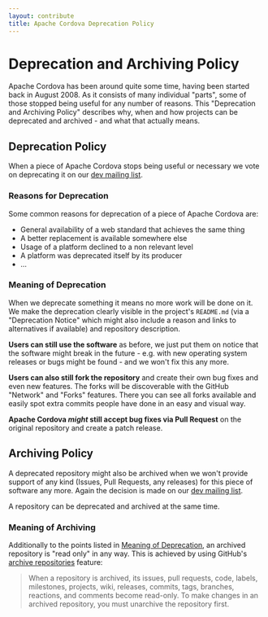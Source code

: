```yaml
---
layout: contribute
title: Apache Cordova Deprecation Policy
---
```


# Deprecation and Archiving Policy

Apache Cordova has been around quite some time, having been started back in August 2008. As it consists of many individual "parts", some of those stopped being useful for any number of reasons. This "Deprecation and Archiving Policy" describes why, when and how projects can be deprecated and archived - and what that actually means.

## Deprecation Policy

When a piece of Apache Cordova stops being useful or necessary we vote on deprecating it on our [dev mailing list](/contact/).

### Reasons for Deprecation

Some common reasons for deprecation of a piece of Apache Cordova are:

- General availability of a web standard that achieves the same thing
- A better replacement is available somewhere else
- Usage of a platform declined to a non relevant level
- A platform was deprecated itself by its producer
- ...

### Meaning of Deprecation

When we deprecate something it means no more work will be done on it. We make the deprecation clearly visible in the project's `README.md` (via a "Deprecation Notice" which might also include a reason and links to alternatives if available) and repository description.

**Users can still use the software** as before, we just put them on notice that the software might break in the future - e.g. with new operating system releases or bugs might be found - and we won't fix this any more.

**Users can also still fork the repository** and create their own bug fixes and even new features. The forks will be discoverable with the GitHub "Network" and "Forks" features. There you can see all forks available and easily spot extra commits people have done in an easy and visual way.

**Apache Cordova _might_ still accept bug fixes via Pull Request** on the original repository and create a patch release.

## Archiving Policy

A deprecated repository might also be archived when we won't provide support of any kind (Issues, Pull Requests, any releases) for this piece of software any more. Again the decision is made on our [dev mailing list](/contact/).

A repository can be deprecated and archived at the same time.

### Meaning of Archiving

Additionally to the points listed in [Meaning of Deprecation](#meaning-of-deprecation), an archived repository is "read only" in any way. This is achieved by using GitHub's [archive repositories](https://help.github.com/articles/about-archiving-repositories/) feature:

> When a repository is archived, its issues, pull requests, code, labels, milestones, projects, wiki, releases, commits, tags, branches, reactions, and comments become read-only. To make changes in an archived repository, you must unarchive the repository first.
